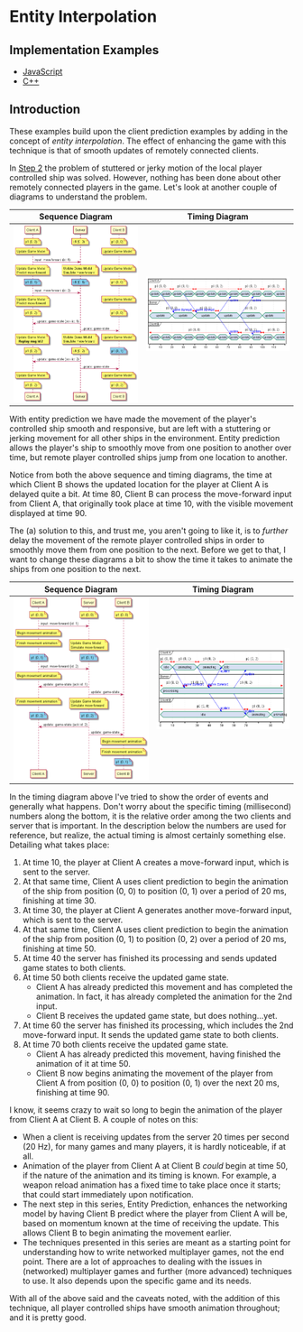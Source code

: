 # Entity Interpolation

## Implementation Examples

* [JavaScript](https://github.com/ProfPorkins/GameTech/tree/master/JavaScript/Multiplayer/Step%203%20-%20Entity%20Interpolation)
* [C++](https://github.com/ProfPorkins/GameTech/tree/master/C%2B%2B/Multiplayer/Step%203%20-%20Entity%20Interpolation)

## Introduction

These examples build upon the client prediction examples by adding in the concept of _entity interpolation_.  The effect of enhancing the game with this technique is that of smooth updates of remotely connected clients.

In [Step 2](https://github.com/ProfPorkins/GameTech/blob/trunk/doc/Multiplayer/Multiplayer-Step-2.md) the problem of stuttered or jerky motion of the local player controlled ship was solved.  However, nothing has been done about other remotely connected players in the game.  Let's look at another couple of diagrams to understand the problem.

Sequence Diagram | Timing Diagram
-----------------|---------------
![Entity Interpolation - Sequence](https://github.com/ProfPorkins/GameTech/blob/trunk/doc/Multiplayer/images/Entity%20Interpolation%20Bad%20-%20Sequence.png) |  ![Entity Interpolation - Timing](https://github.com/ProfPorkins/GameTech/blob/trunk/doc/Multiplayer/images/Entity%20Interpolation%20Bad%20-%20Timing.png)

With entity prediction we have made the movement of the player's controlled ship smooth and responsive, but are left with a stuttering or jerking movement for all other ships in the environment.  Entity prediction allows the player's ship to smoothly move from one position to another over time, but remote player controlled ships jump from one location to another.

Notice from both the above sequence and timing diagrams, the time at which Client B shows the updated location for the player at Client A is delayed quite a bit.  At time 80, Client B can process the move-forward input from Client A, that originally took place at time 10, with the visible movement displayed at time 90.

The (a) solution to this, and trust me, you aren't going to like it, is to _further_ delay the movement of the remote player controlled ships in order to smoothly move them from one position to the next.  Before we get to that, I want to change these diagrams a bit to show the time it takes to animate the ships from one position to the next.

Sequence Diagram | Timing Diagram
-----------------|---------------
![Entity Interpolation Animation - Timing](https://github.com/ProfPorkins/GameTech/blob/trunk/doc/Multiplayer/images/Entity%20Interpolation%20Animation%20-%20Sequence.png) |  ![Entity Interpolation Animation - Timing](https://github.com/ProfPorkins/GameTech/blob/trunk/doc/Multiplayer/images/Entity%20Interpolation%20Animation%20-%20Timing.png)

In the timing diagram above I've tried to show the order of events and generally what happens.  Don't worry about the specific timing (millisecond) numbers along the bottom, it is the relative order among the two clients and server that is important.  In the description below the numbers are used for reference, but realize, the actual timing is almost certainly something else.  Detailing what takes place:

1. At time 10, the player at Client A creates a move-forward input, which is sent to the server.
1. At that same time, Client A uses client prediction to begin the animation of the ship from position (0, 0) to position (0, 1) over a period of 20 ms, finishing at time 30.
1. At time 30, the player at Client A generates another move-forward input, which is sent to the server.
1. At that same time, Client A uses client prediction to begin the animation of the ship from position (0, 1) to position (0, 2) over a period of 20 ms, finishing at time 50.
1. At time 40 the server has finished its processing and sends updated game states to both clients.
1. At time 50 both clients receive the updated game state.
   * Client A has already predicted this movement and has completed the animation.  In fact, it has already completed the animation for the 2nd input.
   * Client B receives the updated game state, but does nothing...yet.
1. At time 60 the server has finished its processing, which includes the 2nd move-forward input.  It sends the updated game state to both clients.
1. At time 70 both clients receive the updated game state.
   * Client A has already predicted this movement, having finished the animation of it at time 50.
   * Client B now begins animating the movement of the player from Client A from position (0, 0) to position (0, 1) over the next 20 ms, finishing at time 90.

I know, it seems crazy to wait so long to begin the animation of the player from Client A at Client B.  A couple of notes on this:

* When a client is receiving updates from the server 20 times per second (20 Hz), for many games and many players, it is hardly noticeable, if at all.
* Animation of the player from Client A at Client B _could_ begin at time 50, if the nature of the animation and its timing is known.  For example, a weapon reload animation has a fixed time to take place once it starts; that could start immediately upon notification.
* The next step in this series, Entity Prediction, enhances the networking model by having Client B predict where the player from Client A will be, based on momentum known at the time of receiving the update.  This allows Client B to begin animating the movement earlier.
* The techniques presented in this series are meant as a starting point for understanding how to write networked multiplayer games, not the end point.  There are a lot of approaches to dealing with the issues in (networked) multiplayer games and further (more advanced) techniques to use.  It also depends upon the specific game and its needs.

With all of the above said and the caveats noted, with the addition of this technique, all player controlled ships have smooth animation throughout; and it is pretty good.
